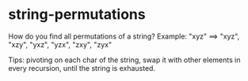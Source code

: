 # string-permutations
How do you find all permutations of a string?
Example: "xyz" ==> "xyz", "xzy", "yxz", "yzx", "zxy", "zyx"

Tips: pivoting on each char of the string, swap it with other elements in every recursion, until the string is exhausted.
